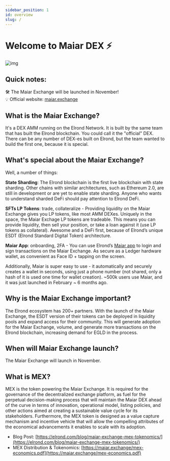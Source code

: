 ```yaml
---
sidebar_position: 1
id: overview
slug: /
---
```


# Welcome to Maiar DEX ⚡

![img](/docs/maiar-exchange-overview.png)

## Quick notes:

🛠️ The Maiar Exchange will be launched in November!  
💡 Official website: [maiar.exchange](https://maiar.exchange)

## What is the Maiar Exchange?

It's a DEX AMM running on the Elrond Network. It is built by the same team that has built the Elrond blockchain. You could call it the "official" DEX. There can be any number of DEX-es built on Elrond, but the team wanted to build the first one, because it is special.

## What's special about the Maiar Exchange?

Well, a number of things:

**State Sharding**: The Elrond blockchain is the first live blockchain with state sharding. Other chains with similar architectures, such as Ethereum 2.0, are still in development or are yet to enable state sharding. Anyone who wants to understand sharded DeFi should pay attention to Elrond DeFi.

**SFTs LP Tokens**: trade, collateralize - Providing liquidity on the Maiar Exchange gives you LP tokens, like most AMM DEXes. Uniquely in the space, the Maiar Exchage LP tokens are tradeable. This means you can provide liquidity, then sell your position, or take a loan against it (use LP tokens as collateral). Awesome and a DeFi first, because of Elrond’s unique ESDT (Elrond Standard Digital Token) architecture.

**Maiar App**: onboarding, 2FA - You can use Elrond’s [Maiar app](https://getmaiar.com/app) to login and sign transactions on the Maiar Exchange. As secure as a Ledger hardware wallet, as convenient as Face ID + tapping on the screen.

Additionally, Maiar is super easy to use - it automatically and securely creates a wallet in seconds, using just a phone number (not shared, only a hash of it is used one time for wallet creation). ~500k users use Maiar, and it was just launched in February ~ 6 months ago.

## Why is the Maiar Exchange important?

The Elrond ecosystem has 200+ partners. With the launch of the Maiar Exchange, the ESDT version of their tokens can be deployed in liquidity pools and expand access for their community. This will generate adoption for the Maiar Exchange, volume, and generate more transactions on the Elrond blockchain, increasing demand for EGLD in the process.

## When will Maiar Exchange launch?

The Maiar Exchange will launch in November.

## What is MEX?

MEX is the token powering the Maiar Exchange. It is required for the governance of the decentralized exchange platform, as fuel for the perpetual decision-making process that will maintain the Maiar DEX ahead of the curve in terms of innovation, operational model, listing policies, and other actions aimed at creating a sustainable value cycle for its stakeholders. Furthermore, the MEX token is designed as a value capture mechanism and incentive vehicle that will allow the compelling attributes of the economical advancements it enables to scale with its adoption.

- Blog Post: [https://elrond.com/blog/maiar-exchange-mex-tokenomics/](https://elrond.com/blog/maiar-exchange-mex-tokenomics/)
- MEX Distribution & Tokenomics: [https://maiar.exchange/mex-economics.pdf](https://maiar.exchange/mex-economics.pdf)
